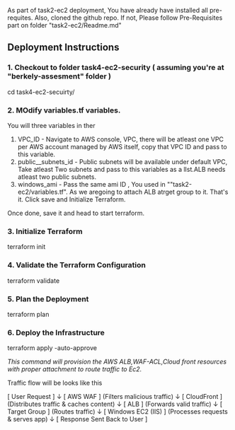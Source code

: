 ﻿As part of task2-ec2 deployment, You have already have installed all pre-requites. Also, cloned the github repo.
If not, Please follow Pre-Requisites part on folder "task2-ec2/Readme.md"

## Deployment Instructions

### 1. Checkout to folder task4-ec2-security ( assuming you're at "berkely-assesment" folder )

cd task4-ec2-secuirty/

### 2. MOdify variables.tf variables.

  You will three variables in ther
  1. VPC_ID - Navigate to AWS console, VPC, there will be atleast one VPC per AWS account managed by AWS itself, copy that VPC ID and pass to this variable.
  2. public__subnets_id - Public subnets will be available under default VPC, Take atleast Two subnets and pass to this variables as a lIst.ALB needs atleast two public subnets.
  3. windows_ami - Pass the same ami ID , You used in ""task2-ec2/variables.tf". As we aregoing to attach ALB atrget group to it.
 That's it. Click save and Initialize Terraform.

Once done, save it and head to start terraform.

### 3. Initialize Terraform

terraform init


### 4. Validate the Terraform Configuration

terraform validate


### 5. Plan the Deployment

terraform plan


### 6. Deploy the Infrastructure

terraform apply -auto-approve

_This command will provision the AWS ALB,WAF-ACL,Cloud front resources with proper attachment to route traffic to Ec2._

Traffic flow will be looks like this

[ User Request ] 
       ↓
[ AWS WAF ] (Filters malicious traffic)
       ↓
[ CloudFront ] (Distributes traffic & caches content)
       ↓
[ ALB ] (Forwards valid traffic)
       ↓
[ Target Group ] (Routes traffic)
       ↓
[ Windows EC2 (IIS) ] (Processes requests & serves app)
       ↓
[ Response Sent Back to User ]


